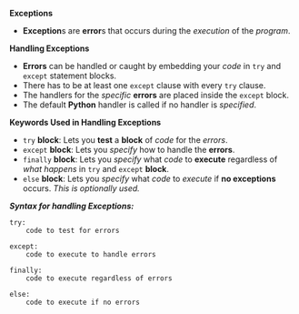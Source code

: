 **Exceptions**

 * **Exception**s are **error**s that occurs during the _execution_ of the _program_.

**Handling Exceptions**

 * **Errors** can be handled or caught by embedding your _code_ in `try` and `except` statement blocks.
 * There has to be at least one `except` clause with every `try` clause.
 * The handlers for the _specific_ **errors** are placed inside the `except` block.
 * The default **Python** handler is called if no handler is _specified_.

**Keywords Used in Handling Exceptions**

 * `try` **block**: Lets you **test** a **block** of _code_ for the _errors_.
 * `except` **block**: Lets you _specify_ how to handle the **errors**.
 * `finally` **block**: Lets you _specify_ what _code_ to **execute** regardless of _what happens_ in `try` and `except` **block**.
 * `else` **block**: Lets you _specify_ what _code_ to _execute_ if **no exceptions** occurs. _This is optionally used._


**_Syntax for handling Exceptions:_**

    try:
        code to test for errors

    except:
        code to execute to handle errors

    finally:
        code to execute regardless of errors

    else:
        code to execute if no errors